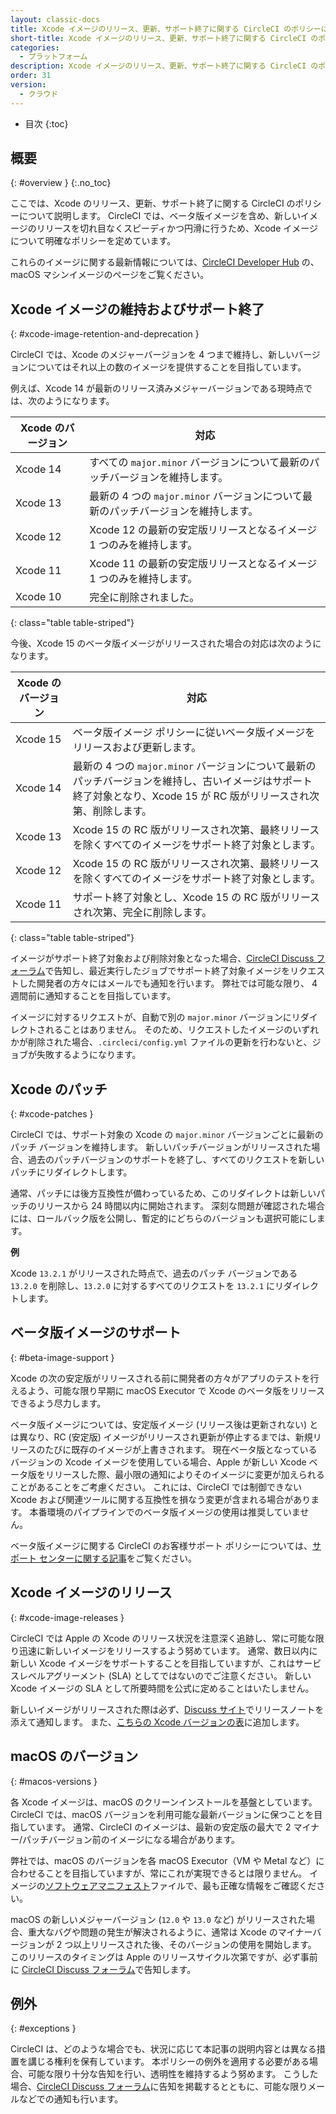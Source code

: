 ```yaml
---
layout: classic-docs
title: Xcode イメージのリリース、更新、サポート終了に関する CircleCI のポリシーについて
short-title: Xcode イメージのリリース、更新、サポート終了に関する CircleCI のポリシーについて
categories:
  - プラットフォーム
description: Xcode イメージのリリース、更新、サポート終了に関する CircleCI のポリシーについて
order: 31
version:
  - クラウド
---
```


* 目次
{:toc}

## 概要
{: #overview }
{:.no_toc}

ここでは、Xcode のリリース、更新、サポート終了に関する CircleCI のポリシーについて説明します。 CircleCI では、ベータ版イメージを含め、新しいイメージのリリースを切れ目なくスピーディかつ円滑に行うため、Xcode イメージについて明確なポリシーを定めています。

これらのイメージに関する最新情報については、[CircleCI Developer Hub](https://circleci.com/developer/machine/image/macos) の、macOS マシンイメージのページをご覧ください。

## Xcode イメージの維持およびサポート終了
{: #xcode-image-retention-and-deprecation }

CircleCI では、Xcode のメジャーバージョンを 4 つまで維持し、新しいバージョンについてはそれ以上の数のイメージを提供することを目指しています。

例えば、Xcode 14 が最新のリリース済みメジャーバージョンである現時点では、次のようになります。

| Xcode のバージョン | 対応                                                 |
| ------------ | -------------------------------------------------- |
| Xcode 14     | すべての `major.minor` バージョンについて最新のパッチバージョンを維持します。     |
| Xcode 13     | 最新の 4 つの `major.minor` バージョンについて最新のパッチバージョンを維持します。 |
| Xcode 12     | Xcode 12 の最新の安定版リリースとなるイメージ 1 つのみを維持します。           |
| Xcode 11     | Xcode 11 の最新の安定版リリースとなるイメージ 1 つのみを維持します。           |
| Xcode 10     | 完全に削除されました。                                        |
{: class="table table-striped"}

今後、Xcode 15 のベータ版イメージがリリースされた場合の対応は次のようになります。

| Xcode のバージョン | 対応                                                                                                 |
| ------------ | -------------------------------------------------------------------------------------------------- |
| Xcode 15     | ベータ版イメージ ポリシーに従いベータ版イメージをリリースおよび更新します。                                                             |
| Xcode 14     | 最新の 4 つの `major.minor` バージョンについて最新のパッチバージョンを維持し、古いイメージはサポート終了対象となり、Xcode 15 が RC 版がリリースされ次第、削除します。 |
| Xcode 13     | Xcode 15 の RC 版がリリースされ次第、最終リリースを除くすべてのイメージをサポート終了対象とします。                                           |
| Xcode 12     | Xcode 15 の RC 版がリリースされ次第、最終リリースを除くすべてのイメージをサポート終了対象とします。                                           |
| Xcode 11     | サポート終了対象とし、Xcode 15 の RC 版がリリースされ次第、完全に削除します。                                                      |
{: class="table table-striped"}

イメージがサポート終了対象および削除対象となった場合、[CircleCI Discuss フォーラム](https://discuss.circleci.com/c/announcements/39)で告知し、最近実行したジョブでサポート終了対象イメージをリクエストした開発者の方々にはメールでも通知を行います。 弊社では可能な限り、 4 週間前に通知することを目指しています。

イメージに対するリクエストが、自動で別の `major.minor` バージョンにリダイレクトされることはありません。 そのため、リクエストしたイメージのいずれかが削除された場合、`.circleci/config.yml` ファイルの更新を行わないと、ジョブが失敗するようになります。

## Xcode のパッチ
{: #xcode-patches }

CircleCI では、サポート対象の Xcode の `major.minor` バージョンごとに最新のパッチ バージョンを維持します。 新しいパッチバージョンがリリースされた場合、過去のパッチバージョンのサポートを終了し、すべてのリクエストを新しいパッチにリダイレクトします。

通常、パッチには後方互換性が備わっているため、このリダイレクトは新しいパッチのリリースから 24 時間以内に開始されます。 深刻な問題が確認された場合には、ロールバック版を公開し、暫定的にどちらのバージョンも選択可能にします。

**例**

Xcode `13.2.1` がリリースされた時点で、過去のパッチ バージョンである `13.2.0` を削除し、`13.2.0` に対するすべてのリクエストを `13.2.1` にリダイレクトします。

## ベータ版イメージのサポート
{: #beta-image-support }

Xcode の次の安定版がリリースされる前に開発者の方々がアプリのテストを行えるよう、可能な限り早期に macOS Executor で Xcode のベータ版をリリースできるよう尽力します。

ベータ版イメージについては、安定版イメージ (リリース後は更新されない) とは異なり、RC (安定版) イメージがリリースされ更新が停止するまでは、新規リリースのたびに既存のイメージが上書きされます。 現在ベータ版となっているバージョンの Xcode イメージを使用している場合、Apple が新しい Xcode ベータ版をリリースした際、最小限の通知によりそのイメージに変更が加えられることがあることをご考慮ください。 これには、CircleCI では制御できない Xcode および関連ツールに関する互換性を損なう変更が含まれる場合があります。 本番環境のパイプラインでのベータ版イメージの使用は推奨していません。

ベータ版イメージに関する CircleCI のお客様サポート ポリシーについては、[サポート センターに関する記事](https://support.circleci.com/hc/ja-jp/articles/360046930351-What-is-CircleCI-s-Xcode-Beta-Image-Support-Policy-)をご覧ください。

## Xcode イメージのリリース
{: #xcode-image-releases }

CircleCI では Apple の Xcode のリリース状況を注意深く追跡し、常に可能な限り迅速に新しいイメージをリリースするよう努めています。 通常、数日以内に新しい Xcode イメージをサポートすることを目指していますが、これはサービスレベルアグリーメント (SLA) としてではないのでご注意ください。 新しい Xcode イメージの SLA として所要時間を公式に定めることはいたしません。

新しいイメージがリリースされた際は必ず、[Discuss サイト](https://discuss.circleci.com/c/announcements/39)でリリースノートを添えて通知します。 また、[こちらの Xcode バージョンの表]({{site.baseurl}}/ja/using-macos/#supported-xcode-versions)に追加します。

## macOS のバージョン
{: #macos-versions }

各 Xcode イメージは、macOS のクリーンインストールを基盤としています。 CircleCI では、macOS バージョンを利用可能な最新バージョンに保つことを目指しています。 通常、CircleCI のイメージは、最新の安定版の最大で 2 マイナー/パッチバージョン前のイメージになる場合があります。

弊社では、macOS のバージョンを各 macOS Executor（VM や Metal など）に合わせることを目指していますが、常にこれが実現できるとは限りません。 イメージの[ソフトウェアマニフェスト]({{site.baseurl}}/ja/testing-ios/#supported-xcode-versions)ファイルで、最も正確な情報をご確認ください。

macOS の新しいメジャーバージョン (`12.0` や `13.0` など) がリリースされた場合、重大なバグや問題の発生が解決されるように、通常は Xcode のマイナーバージョンが 2 つ以上リリースされた後、そのバージョンの使用を開始します。 このリリースのタイミングは Apple のリリースサイクル次第ですが、必ず事前に [CircleCI Discuss フォーラム](https://discuss.circleci.com/c/announcements/39)で告知します。

## 例外
{: #exceptions }

CircleCI は、どのような場合でも、状況に応じて本記事の説明内容とは異なる措置を講じる権利を保有しています。 本ポリシーの例外を適用する必要がある場合、可能な限り十分な告知を行い、透明性を維持するよう努めます。 こうした場合、[CircleCI Discuss フォーラム](https://discuss.circleci.com/c/announcements/39)に告知を掲載するとともに、可能な限りメールなどでの通知も行います。
